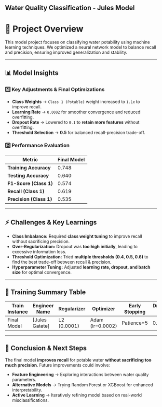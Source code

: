 ## **Water Quality Classification - Jules Model**

# **📌 Project Overview**
This model project focuses on classifying water potability using machine learning techniques. We optimized a neural network model to balance recall and precision, ensuring improved generalization and stability. 

---

## **📊 Model Insights**
### **1️⃣ Key Adjustments & Final Optimizations**
- **Class Weights** → `Class 1 (Potable)` weight increased to `1.1x` to improve recall.
- **Learning Rate** → `0.0002` for smoother convergence and reduced overfitting.
- **Dropout Rate** → Lowered to `0.1` to **retain more features** without overfitting.
- **Threshold Selection** →  **0.5** for balanced recall-precision trade-off.

### **2️⃣ Performance Evaluation**
| **Metric**  | **Final Model** |
|------------|---------------|
| **Training Accuracy** | 0.748 |
| **Testing Accuracy**  | 0.640 |
| **F1-Score (Class 1)** | 0.574 |
| **Recall (Class 1)** | 0.619 |
| **Precision (Class 1)** | 0.535 |

---

## **⚡ Challenges & Key Learnings**
- **Class Imbalance:** Required **class weight tuning** to improve recall without sacrificing precision.
- **Over-Regularization:** Dropout was **too high initially**, leading to excessive information loss.
- **Threshold Optimization:** Tried **multiple thresholds (0.4, 0.5, 0.6)** to find the best trade-off between recall & precision.
- **Hyperparameter Tuning:** Adjusted **learning rate, dropout, and batch size** for optimal convergence.

---

## **📌 Training Summary Table**
| **Train Instance** | **Engineer Name** | **Regularizer** | **Optimizer** | **Early Stopping** | **Dropout Rate** | **Accuracy** | **F1-Score** | **Recall** | **Precision** |
|-------------------|----------------|-------------|------------|---------------|--------------|-----------|------------|--------|------------|
| Final Model | [Jules Gatete] | L2 (0.0001) | Adam (lr=0.0002) | Patience=5 | 0.1 | 0.640 | 0.574 | 0.619 | 0.535 |

---

## **🚀 Conclusion & Next Steps**
The final model **improves recall** for potable water **without sacrificing too much precision**. Future improvements could involve:
- **Feature Engineering** → Exploring interactions between water quality parameters.
- **Alternative Models** → Trying Random Forest or XGBoost for enhanced interpretability.
- **Active Learning** → Iteratively refining model based on real-world misclassifications.
